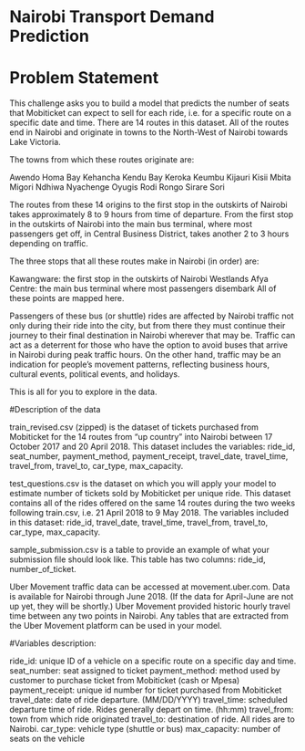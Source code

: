 # Nairobi Transport Demand Prediction




# Problem Statement
This challenge asks you to build a model that predicts the number of seats that Mobiticket can expect to sell for each ride, i.e. for a specific route on a specific date and time. There are 14 routes in this dataset. All of the routes end in Nairobi and originate in towns to the North-West of Nairobi towards Lake Victoria.

The towns from which these routes originate are:

Awendo Homa Bay Kehancha Kendu Bay Keroka Keumbu Kijauri Kisii Mbita Migori Ndhiwa Nyachenge Oyugis Rodi Rongo Sirare Sori

The routes from these 14 origins to the first stop in the outskirts of Nairobi takes approximately 8 to 9 hours from time of departure. From the first stop in the outskirts of Nairobi into the main bus terminal, where most passengers get off, in Central Business District, takes another 2 to 3 hours depending on traffic.

The three stops that all these routes make in Nairobi (in order) are:

Kawangware: the first stop in the outskirts of Nairobi Westlands Afya Centre: the main bus terminal where most passengers disembark All of these points are mapped here.

Passengers of these bus (or shuttle) rides are affected by Nairobi traffic not only during their ride into the city, but from there they must continue their journey to their final destination in Nairobi wherever that may be. Traffic can act as a deterrent for those who have the option to avoid buses that arrive in Nairobi during peak traffic hours. On the other hand, traffic may be an indication for people’s movement patterns, reflecting business hours, cultural events, political events, and holidays.

This is all for you to explore in the data.

#Description of the data


train_revised.csv (zipped) is the dataset of tickets purchased from Mobiticket for the 14 routes from “up country” into Nairobi between 17 October 2017 and 20 April 2018. This dataset includes the variables: ride_id, seat_number, payment_method, payment_receipt, travel_date, travel_time, travel_from, travel_to, car_type, max_capacity.

test_questions.csv is the dataset on which you will apply your model to estimate number of tickets sold by Mobiticket per unique ride. This dataset contains all of the rides offered on the same 14 routes during the two weeks following train.csv, i.e. 21 April 2018 to 9 May 2018. The variables included in this dataset: ride_id, travel_date, travel_time, travel_from, travel_to, car_type, max_capacity.

sample_submission.csv is a table to provide an example of what your submission file should look like. This table has two columns: ride_id, number_of_ticket.

Uber Movement traffic data can be accessed at movement.uber.com. Data is available for Nairobi through June 2018. (If the data for April-June are not up yet, they will be shortly.) Uber Movement provided historic hourly travel time between any two points in Nairobi. Any tables that are extracted from the Uber Movement platform can be used in your model.

#Variables description:

ride_id: unique ID of a vehicle on a specific route on a specific day and time. seat_number: seat assigned to ticket payment_method: method used by customer to purchase ticket from Mobiticket (cash or Mpesa) payment_receipt: unique id number for ticket purchased from Mobiticket travel_date: date of ride departure. (MM/DD/YYYY) travel_time: scheduled departure time of ride. Rides generally depart on time. (hh:mm) travel_from: town from which ride originated travel_to: destination of ride. All rides are to Nairobi. car_type: vehicle type (shuttle or bus) max_capacity: number of seats on the vehicle
